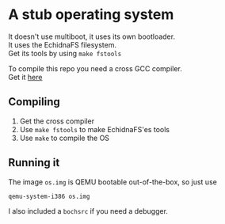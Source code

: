# A stub operating system
It doesn't use multiboot, it uses its own bootloader.  
It uses the EchidnaFS filesystem.  
Get its tools by using `make fstools`  
  
To compile this repo you need a cross GCC compiler.  
Get it [here](https://void.cat/4b805439f0a5c2200e811237675ecd7f49f803e7&v)  

## Compiling
1. Get the cross compiler  
2. Use `make fstools` to make EchidnaFS'es tools  
3. Use `make` to compile the OS  

## Running it
The image `os.img` is QEMU bootable out-of-the-box, so just use
```
qemu-system-i386 os.img
```
I also included a `bochsrc` if you need a debugger.  
